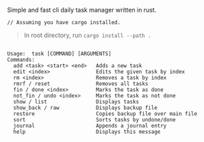 Simple and fast cli daily task manager written in rust.  

`// Assuming you have cargo installed.` 
> In root directory, run `cargo install --path .`

```

Usage:  task [COMMAND] [ARGUMENTS]
Commands:
  add <task> <start> <end>   Adds a new task
  edit <index>               Edits the given task by index
  rm <index>                 Removes a task by index
  rmrf / reset               Removes all tasks
  fin / done <index>         Marks the task as done
  not_fin / undo <index>     Marks the task as not done
  show / list                Displays tasks
  show_back / raw            Displays backup file
  restore                    Copies backup file over main file
  sort                       Sorts tasks by undone/done
  journal                    Appends a journal entry
  help                       Displays this message

```

